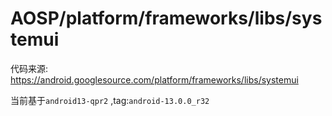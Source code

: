 # AOSP/platform/frameworks/libs/systemui


代码来源: https://android.googlesource.com/platform/frameworks/libs/systemui

当前基于`android13-qpr2` ,tag:`android-13.0.0_r32`